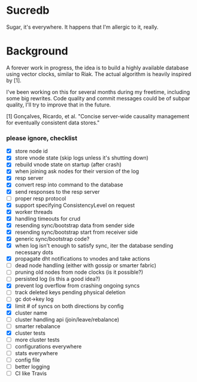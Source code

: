 # Sucredb

Sugar, it's everywhere. It happens that I'm allergic to it, really.

# Background

A forever work in progress, the idea is to build a highly available database using vector clocks, similar to Riak.
The actual algorithm is heavily inspired by [1].

I've been working on this for several months during my freetime, including some big rewrites.
Code quality and commit messages could be of subpar quality, I'll try to improve that in the future.

[1] Gonçalves, Ricardo, et al. "Concise server-wide causality management for eventually consistent data stores."

### please ignore, checklist

* [x] store node id
* [x] store vnode state (skip logs unless it's shutting down)
* [x] rebuild vnode state on startup (after crash)
* [x] when joining ask nodes for their version of the log
* [x] resp server
* [x] convert resp into command to the database
* [x] send responses to the resp server
* [ ] proper resp protocol
* [x] support specifying ConsistencyLevel on request
* [x] worker threads
* [x] handling timeouts for crud
* [x] resending sync/bootstrap data from sender side
* [x] resending sync/bootstrap start from receiver side
* [x] generic sync/bootstrap code?
* [x] when log isn't enough to satisfy sync, iter the database sending necessary dots
* [x] propagate dht notifications to vnodes and take actions
* [ ] dead node handling (either with gossip or smarter fabric)
* [ ] pruning old nodes from node clocks (is it possible?)
* [ ] persisted log (is this a good idea?)
* [x] prevent log overflow from crashing ongoing syncs
* [ ] track deleted keys pending physical deletion
* [ ] gc dot->key log
* [x] limit # of syncs on both directions by config
* [x] cluster name
* [ ] cluster handling api (join/leave/rebalance)
* [ ] smarter rebalance
* [x] cluster tests
* [ ] more cluster tests
* [ ] configurations everywhere
* [ ] stats everywhere
* [ ] config file
* [ ] better logging
* [ ] CI like Travis
